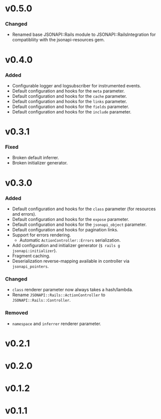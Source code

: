 # v0.5.0

### Changed

* Renamed base JSONAPI::Rails module to JSONAPI::RailsIntegration for compatibliity with the jsonapi-resources gem.

# v0.4.0

### Added

* Configurable logger and logsubscriber for instrumented events.
* Default configuration and hooks for the `meta` parameter.
* Default configuration and hooks for the `cache` parameter.
* Default configuration and hooks for the `links` parameter.
* Default configuration and hooks for the `fields` parameter.
* Default configuration and hooks for the `include` parameter.

# v0.3.1

### Fixed

* Broken default inferrer.
* Broken initializer generator.

# v0.3.0

### Added

* Default configuration and hooks for the `class` parameter (for resources and
    errors).
* Default configuration and hooks for the `expose` parameter.
* Default configuration and hooks for the `jsonapi_object` parameter.
* Default configuration and hooks for pagination links.
* Support for errors rendering.
  * Automatic `ActionController::Errors` serialization.
* Add configuration and initializer generator (`$ rails g jsonapi:initializer`).
* Fragment caching.
* Deserialization reverse-mapping available in controller via
    `jsonapi_pointers`.

### Changed

* `class` renderer parameter now always takes a hash/lambda.
* Rename `JSONAPI::Rails::ActionController` to `JSONAPI::Rails::Controller`.

### Removed

* `namespace` and `inferrer` renderer parameter.

# v0.2.1

# v0.2.0

# v0.1.2

# v0.1.1
